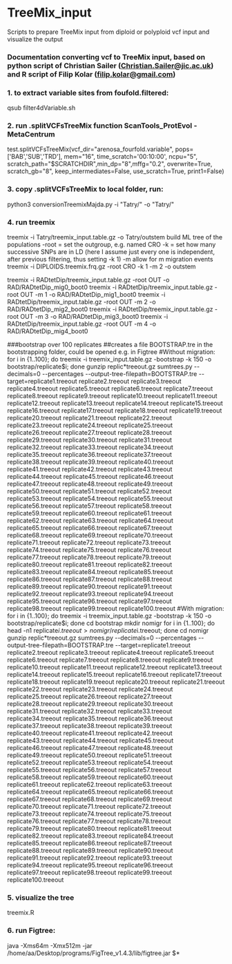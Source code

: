 # TreeMix_input
Scripts to prepare TreeMix input from diploid or polyploid vcf input  and visualize the output


### Documentation converting vcf to TreeMix input, based on python script of Christian Sailer (Christian.Sailer@jic.ac.uk) and R script of Filip Kolar (filip.kolar@gmail.com)

### 1. to extract variable sites from foufold.filtered:
qsub filter4dVariable.sh 

### 2. run .splitVCFsTreeMix function ScanTools_ProtEvol  - MetaCentrum 
test.splitVCFsTreeMix(vcf_dir="arenosa_fourfold.variable", pops=['BAB','SUB','TRD'], mem="16", time_scratch='00:10:00', ncpu="5", scratch_path="$SCRATCHDIR",min_dp="8",mffg="0.2", overwrite=True, scratch_gb="8", keep_intermediates=False, use_scratch=True, print1=False)

### 3. copy .splitVCFsTreeMix to local folder, run:
python3 conversionTreemixMajda.py -i "Tatry/" -o "Tatry/"

### 4. run treemix
treemix -i Tatry/treemix_input.table.gz -o Tatry/outstem
build ML tree of the populations
 -root = set the outgroup, e.g. named CRO
 -k = set how many successive SNPs are in LD (here I assume just every one is independent, after previous filtering, thus setting -k 1)
 -m allow for m migration events
treemix -i DIPLOIDS.treemix.frq.gz -root CRO -k 1 -m 2 -o outstem

treemix -i RADtetDip/treemix_input.table.gz -root OUT -o RAD/RADtetDip_mig0_boot0 
treemix -i RADtetDip/treemix_input.table.gz -root OUT -m 1 -o RAD/RADtetDip_mig1_boot0 
treemix -i RADtetDip/treemix_input.table.gz -root OUT -m 2 -o RAD/RADtetDip_mig2_boot0 
treemix -i RADtetDip/treemix_input.table.gz -root OUT -m 3 -o RAD/RADtetDip_mig3_boot0 
treemix -i RADtetDip/treemix_input.table.gz -root OUT -m 4 -o RAD/RADtetDip_mig4_boot0 

###bootstrap over 100 replicates
##creates a file BOOTSTRAP.tre in the bootstrapping folder, could be opened e.g. in Figtree
#Without migration:
for i in {1..100}; do treemix -i treemix_input.table.gz -bootstrap -k 150 -o bootstrap/replicate$i; done
gunzip replic*treeout.gz
sumtrees.py --decimals=0 --percentages --output-tree-filepath=BOOTSTRAP.tre --target=replicate1.treeout replicate2.treeout replicate3.treeout replicate4.treeout replicate5.treeout replicate6.treeout replicate7.treeout replicate8.treeout replicate9.treeout replicate10.treeout replicate11.treeout replicate12.treeout replicate13.treeout replicate14.treeout replicate15.treeout replicate16.treeout replicate17.treeout replicate18.treeout replicate19.treeout replicate20.treeout replicate21.treeout replicate22.treeout replicate23.treeout replicate24.treeout replicate25.treeout replicate26.treeout replicate27.treeout replicate28.treeout replicate29.treeout replicate30.treeout replicate31.treeout replicate32.treeout replicate33.treeout replicate34.treeout replicate35.treeout replicate36.treeout replicate37.treeout replicate38.treeout replicate39.treeout replicate40.treeout replicate41.treeout replicate42.treeout replicate43.treeout replicate44.treeout replicate45.treeout replicate46.treeout replicate47.treeout replicate48.treeout replicate49.treeout replicate50.treeout replicate51.treeout replicate52.treeout replicate53.treeout replicate54.treeout replicate55.treeout replicate56.treeout replicate57.treeout replicate58.treeout replicate59.treeout replicate60.treeout replicate61.treeout replicate62.treeout replicate63.treeout replicate64.treeout replicate65.treeout replicate66.treeout replicate67.treeout replicate68.treeout replicate69.treeout replicate70.treeout replicate71.treeout replicate72.treeout replicate73.treeout replicate74.treeout replicate75.treeout replicate76.treeout replicate77.treeout replicate78.treeout replicate79.treeout replicate80.treeout replicate81.treeout replicate82.treeout replicate83.treeout replicate84.treeout replicate85.treeout replicate86.treeout replicate87.treeout replicate88.treeout replicate89.treeout replicate90.treeout replicate91.treeout replicate92.treeout replicate93.treeout replicate94.treeout replicate95.treeout replicate96.treeout replicate97.treeout replicate98.treeout replicate99.treeout replicate100.treeout
#With migration:
for i in {1..100}; do treemix -i treemix_input.table.gz -bootstrap -k 150 -o bootstrap/replicate$i; done
cd bootstrap
mkdir nomigr
for i in {1..100}; do head -n1 replicate$i.treeout > nomigr/replicate$i.treeout; done
cd nomigr
gunzip replic*treeout.gz
sumtrees.py --decimals=0 --percentages --output-tree-filepath=BOOTSTRAP.tre --target=replicate1.treeout replicate2.treeout replicate3.treeout replicate4.treeout replicate5.treeout replicate6.treeout replicate7.treeout replicate8.treeout replicate9.treeout replicate10.treeout replicate11.treeout replicate12.treeout replicate13.treeout replicate14.treeout replicate15.treeout replicate16.treeout replicate17.treeout replicate18.treeout replicate19.treeout replicate20.treeout replicate21.treeout replicate22.treeout replicate23.treeout replicate24.treeout replicate25.treeout replicate26.treeout replicate27.treeout replicate28.treeout replicate29.treeout replicate30.treeout replicate31.treeout replicate32.treeout replicate33.treeout replicate34.treeout replicate35.treeout replicate36.treeout replicate37.treeout replicate38.treeout replicate39.treeout replicate40.treeout replicate41.treeout replicate42.treeout replicate43.treeout replicate44.treeout replicate45.treeout replicate46.treeout replicate47.treeout replicate48.treeout replicate49.treeout replicate50.treeout replicate51.treeout replicate52.treeout replicate53.treeout replicate54.treeout replicate55.treeout replicate56.treeout replicate57.treeout replicate58.treeout replicate59.treeout replicate60.treeout replicate61.treeout replicate62.treeout replicate63.treeout replicate64.treeout replicate65.treeout replicate66.treeout replicate67.treeout replicate68.treeout replicate69.treeout replicate70.treeout replicate71.treeout replicate72.treeout replicate73.treeout replicate74.treeout replicate75.treeout replicate76.treeout replicate77.treeout replicate78.treeout replicate79.treeout replicate80.treeout replicate81.treeout replicate82.treeout replicate83.treeout replicate84.treeout replicate85.treeout replicate86.treeout replicate87.treeout replicate88.treeout replicate89.treeout replicate90.treeout replicate91.treeout replicate92.treeout replicate93.treeout replicate94.treeout replicate95.treeout replicate96.treeout replicate97.treeout replicate98.treeout replicate99.treeout replicate100.treeout

### 5. visualize the tree
treemix.R

### 6. run Figtree:
java -Xms64m -Xmx512m -jar /home/aa/Desktop/programs/FigTree_v1.4.3/lib/figtree.jar $*

